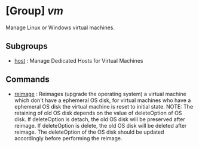 # [Group] _vm_

Manage Linux or Windows virtual machines.

## Subgroups

- [host](/Commands/vm/host/readme.md)
: Manage Dedicated Hosts for Virtual Machines

## Commands

- [reimage](/Commands/vm/_reimage.md)
: Reimages (upgrade the operating system) a virtual machine which don't have a ephemeral OS disk, for virtual machines who have a ephemeral OS disk the virtual machine is reset to initial state. NOTE: The retaining of old OS disk depends on the value of deleteOption of OS disk. If deleteOption is detach, the old OS disk will be preserved after reimage. If deleteOption is delete, the old OS disk will be deleted after reimage. The deleteOption of the OS disk should be updated accordingly before performing the reimage.
